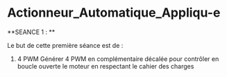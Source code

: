 # Actionneur_Automatique_Appliqu-e
**SEANCE 1 : **

Le but de cette première séance est de :
1. 4 PWM Générer 4 PWM en complémentaire décalée pour contrôler en boucle ouverte le moteur en respectant le cahier des charges

